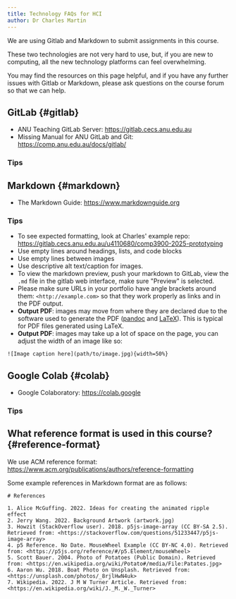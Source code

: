 ```yaml
---
title: Technology FAQs for HCI
author: Dr Charles Martin
---
```


We are using Gitlab and Markdown to submit assignments in this course.

These two technologies are not very hard to use, but, if you are new to computing, all the new technology platforms can feel overwhelming.

You may find the resources on this page helpful, and if you have any further issues with Gitlab or Markdown, please ask questions on the course forum so that we can help.

## GitLab {#gitlab}

- ANU Teaching GitLab Server: <https://gitlab.cecs.anu.edu.au>
- Missing Manual for ANU GitLab and Git: <https://comp.anu.edu.au/docs/gitlab/>

### Tips

## Markdown {#markdown}

- The Markdown Guide: <https://www.markdownguide.org>

### Tips

- To see expected formatting, look at Charles' example repo: <https://gitlab.cecs.anu.edu.au/u4110680/comp3900-2025-prototyping>
- Use empty lines around headings, lists, and code blocks
- Use empty lines between images
- Use descriptive alt text/caption for images.
- To view the markdown preview, push your markdown to GitLab, view the `.md` file in the gitlab web interface, make sure "Preview" is selected.
- Please make sure URLs in your portfolio have angle brackets around them:
  `<http://example.com>` so that they work properly as links and in the PDF output.
- **Output PDF**: images may move from where they are declared due to the software used to generate the PDF ([pandoc](https://pandoc.org) and [LaTeX](https://en.wikipedia.org/wiki/LaTeX)). This is typical for PDF files generated using LaTeX.
- **Output PDF**: images may take up a lot of space on the page, you can adjust the width of an image like so:

```
![Image caption here](path/to/image.jpg){width=50%}
```


## Google Colab {#colab}

- Google Colaboratory: <https://colab.google>

### Tips



## What reference format is used in this course? {#reference-format}

We use ACM reference format: <https://www.acm.org/publications/authors/reference-formatting>

Some example references in Markdown format are as follows:

```
# References

1. Alice McGuffing. 2022. Ideas for creating the animated ripple effect
2. Jerry Wang. 2022. Background Artwork (artwork.jpg)
3. Howzit (StackOverflow user). 2018. p5js-image-array (CC BY-SA 2.5). Retrieved from: <https://stackoverflow.com/questions/51233447/p5js-image-array>
4. p5 Reference. No Date. MouseWheel Example (CC BY-NC 4.0). Retrieved from: <https://p5js.org/reference/#/p5.Element/mouseWheel>
5. Scott Bauer. 2004. Photo of Potatoes (Public Domain). Retrieved from: <https://en.wikipedia.org/wiki/Potato#/media/File:Patates.jpg>
6. Aaron Wu. 2018. Boat Photo on Unsplash. Retrieved from: <https://unsplash.com/photos/_8rjlHwN4uk>
7. Wikipedia. 2022. J M W Turner Article. Retrieved from: <https://en.wikipedia.org/wiki/J._M._W._Turner>
```

